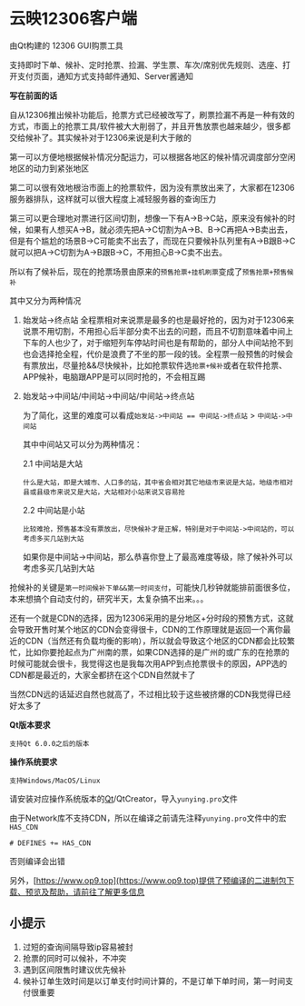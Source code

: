 # 云映12306客户端
由Qt构建的 12306 GUI购票工具

支持即时下单、候补、定时抢票、捡漏、学生票、车次/席别优先规则、选座、打开支付页面，通知方式支持邮件通知、Server酱通知

**写在前面的话**

自从12306推出候补功能后，抢票方式已经被改写了，刷票捡漏不再是一种有效的方式，市面上的抢票工具/软件被大大削弱了，并且开售放票也越来越少，很多都交给候补了。其实候补对于12306来说是利大于敞的

第一可以方便地根据候补情况分配运力，可以根据各地区的候补情况调度部分空闲地区的动力到紧张地区

第二可以很有效地根治市面上的抢票软件，因为没有票放出来了，大家都在12306服务器排队，这样就可以很大程度上减轻服务器的查询压力

第三可以更合理地对票进行区间切割，想像一下有A->B->C站，原来没有候补的时候，如果有人想买A->B，就必须先把A->C切割为A->B、B->C再把A->B卖出去，但是有个尴尬的场景B->C可能卖不出去了，而现在只要候补队列里有A->B跟B->C就可以把A->C切割为A->B跟B->C，不用担心B->C卖不出去。

所以有了候补后，现在的抢票场景由原来的`预售抢票+挂机刷票`变成了`预售抢票+预售候补`

其中又分为两种情况

1. 始发站->终点站
   全程票相对来说票是最多的也是最好抢的，因为对于12306来说票不用切割，不用担心后半部分卖不出去的问题，而且不切割意味着中间上下车的人也少了，对于缩短列车停站时间也是有帮助的，部分人中间站抢不到也会选择抢全程，代价是浪费了不坐的那一段的钱。全程票一般预售的时候会有票放出，尽量抢&&尽快候补，比如抢票软件选`抢票+候补`或者在软件抢票、APP候补，电脑跟APP是可以同时抢的，不会相互踢
   
2. 始发站->中间站/中间站->中间站/中间站->终点站

   为了简化，这里的难度可以看成`始发站->中间站 == 中间站->终点站` > `中间站->中间站`
   
   其中中间站又可以分为两种情况：
   
   2.1 中间站是大站
   
       什么是大站，即是大城市、人口多的站，其中省会相对其它地级市来说是大站，地级市相对县或县级市来说又是大站，大站相对小站来说又容易抢
   
   2.2 中间站是小站

       比较难抢，预售基本没有票放出，尽快候补才是正解，特别是对于中间站->中间站的，可以考虑多买几站到大站
   
   如果你是中间站->中间站，那么恭喜你登上了最高难度等级，除了候补外可以考虑多买几站到大站

抢候补的关键是`第一时间候补下单&&第一时间支付`，可能快几秒钟就能排前面很多位，本来想搞个自动支付的，研究半天，太复杂搞不出来。。。

还有一个就是CDN的选择，因为12306采用的是分地区+分时段的预售方式，这就会导致开售时某个地区的CDN会变得很卡，CDN的工作原理就是返回一个离你最近的CDN（当然还有负载均衡的影响），所以就会导致这个地区的CDN都会比较繁忙，比如你要抢起点为广州南的票，如果CDN选择的是广州的或广东的在抢票的时候可能就会很卡，我觉得这也是我每次用APP到点抢票很卡的原因，APP选的CDN都是最近的，大家全都挤在这个CDN自然就卡了

当然CDN远的话延迟自然也就高了，不过相比较于这些被挤爆的CDN我觉得已经好太多了

**Qt版本要求**

``支持Qt 6.0.0之后的版本``

**操作系统要求**

``支持Windows/MacOS/Linux``

请安装对应操作系统版本的[Qt](https://www.qt.io/download)/QtCreator，导入`yunying.pro`文件

由于Network库不支持CDN，所以在编译之前请先注释`yunying.pro`文件中的宏`HAS_CDN`

``# DEFINES += HAS_CDN``

否则编译会出错

另外，[https://www.op9.top](https://www.op9.top)提供了预编译的二进制包下载、预览及帮助，请前往了解更多信息
## 小提示  
1. 过短的查询间隔导致ip容易被封
2. 抢票的同时可以候补，不冲突
3. 遇到区间限售时建议优先候补
4. 候补订单生效时间是以订单支付时间计算的，不是订单下单时间，第一时间支付很重要
